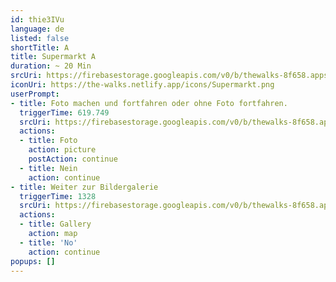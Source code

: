 ```yaml
---
id: thie3IVu
language: de
listed: false
shortTitle: A
title: Supermarkt A
duration: ~ 20 Min
srcUri: https://firebasestorage.googleapis.com/v0/b/thewalks-8f658.appspot.com/o/mp3%2Fv0%2Fde_uma9ooK4%2Fde_thie3IVu.mp3?alt=media&token=00568ce1-249c-4df9-b78c-e9745f4cdacd
iconUri: https://the-walks.netlify.app/icons/Supermarkt.png
userPrompt: 
- title: Foto machen und fortfahren oder ohne Foto fortfahren.
  triggerTime: 619.749
  srcUri: https://firebasestorage.googleapis.com/v0/b/thewalks-8f658.appspot.com/o/mp3%2Fv0%2Fde_uma9ooK4%2Fde_uma9ooK4_loop_1.mp3?alt=media&token=e2eeee6c-c6e8-4432-8e07-228bdecf0ec6
  actions:
  - title: Foto
    action: picture
    postAction: continue
  - title: Nein
    action: continue
- title: Weiter zur Bildergalerie
  triggerTime: 1328
  srcUri: https://firebasestorage.googleapis.com/v0/b/thewalks-8f658.appspot.com/o/static%2Fmedias%2Fmulti_Zeubeel8_loop.mp3?alt=media&token=88349085-3303-48b9-bdc6-fd7b09519a26
  actions:
  - title: Gallery
    action: map
  - title: 'No'
    action: continue 
popups: []
---
```



